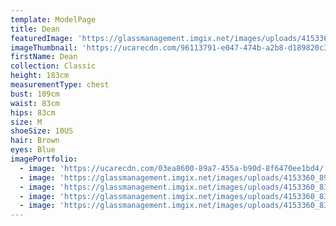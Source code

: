```yaml
---
template: ModelPage
title: Dean
featuredImage: 'https://glassmanagement.imgix.net/images/uploads/4153360_8338467.jpg'
imageThumbnail: 'https://ucarecdn.com/96113791-e047-474b-a2b8-d189820c3213/'
firstName: Dean
collection: Classic
height: 183cm
measurementType: chest
bust: 109cm
waist: 83cm
hips: 83cm
size: M
shoeSize: 10US
hair: Brown
eyes: Blue
imagePortfolio:
  - image: 'https://ucarecdn.com/03ea8600-89a7-455a-b90d-8f6470ee1bd4/'
  - image: 'https://glassmanagement.imgix.net/images/uploads/4153360_8903541.jpg'
  - image: 'https://glassmanagement.imgix.net/images/uploads/4153360_8334672.jpg'
  - image: 'https://glassmanagement.imgix.net/images/uploads/4153360_8338444.jpg'
  - image: 'https://glassmanagement.imgix.net/images/uploads/4153360_8338420.jpg'
---
```


